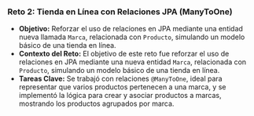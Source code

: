 ### Reto 2: Tienda en Línea con Relaciones JPA (ManyToOne)
- **Objetivo:** Reforzar el uso de relaciones en JPA mediante una entidad nueva llamada `Marca`, relacionada con `Producto`, simulando un modelo básico de una tienda en línea.
- **Contexto del Reto:** El objetivo de este reto fue reforzar el uso de relaciones en JPA mediante una nueva entidad `Marca`, relacionada con `Producto`, simulando un modelo básico de una tienda en línea.
- **Tareas Clave:** Se trabajó con relaciones `@ManyToOne`, ideal para representar que varios productos pertenecen a una marca, y se implementó la lógica para crear y asociar productos a marcas, mostrando los productos agrupados por marca.
